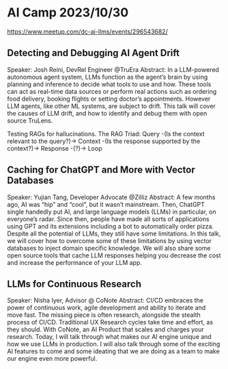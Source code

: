 # AI Camp 2023/10/30

https://www.meetup.com/dc-ai-llms/events/296543682/

## Detecting and Debugging AI Agent Drift
Speaker: Josh Reini, DevRel Engineer @TruEra
Abstract: In a LLM-powered autonomous agent system, LLMs function as the agent’s brain by using planning and inference to decide what tools to use and how.
These tools can act as real-time data sources or perform real actions such as ordering food delivery, booking flights or setting doctor’s appointments.
However LLM agents, like other ML systems, are subject to drift. This talk will cover the causes of LLM drift, and how to identify and debug them with open source TruLens.

Testing RAGs for hallucinations. The RAG Triad:
Query -(Is the context relevant to the query?)->
Context -(Is the response supported by the context?)->
Response -(?)-> Loop

## Caching for ChatGPT and More with Vector Databases
Speaker: Yujian Tang, Developer Advocate @Zilliz
Abstract: A few months ago, AI was “hip” and “cool”, but it wasn’t mainstream. Then, ChatGPT single handedly put AI, and large language models (LLMs) in particular,
on everyone’s radar. Since then, people have made all sorts of applications using GPT and its extensions including a bot to automatically order pizza.
Despite all the potential of LLMs, they still have some limitations. In this talk, we will cover how to overcome some of these limitations by using
vector databases to inject domain specific knowledge. We will also share some open source tools that cache LLM responses helping you decrease the
cost and increase the performance of your LLM app.

## LLMs for Continuous Research
Speaker: Nisha Iyer, Advisor @ CoNote
Abstract: CI/CD embraces the power of continuous work, agile development and ability to iterate and move fast. The missing piece is often research,
alongside the stealth process of CI/CD. Traditional UX Research cycles take time and effort, as they should. With CoNote, an AI Product that scales
and charges your research. Today, I will talk through what makes our AI engine unique and how we use LLMs in production. I will also talk through
some of the exciting AI features to come and some ideating that we are doing as a team to make our engine even more powerful.